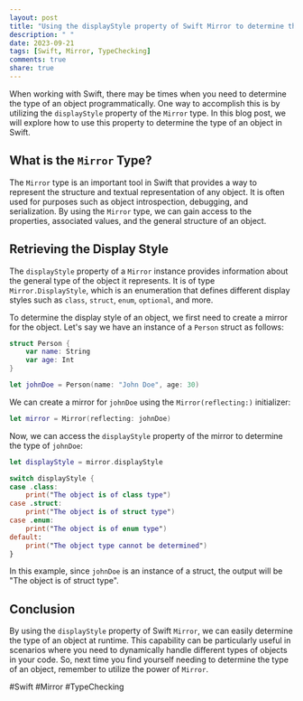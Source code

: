```yaml
---
layout: post
title: "Using the displayStyle property of Swift Mirror to determine the type of an object"
description: " "
date: 2023-09-21
tags: [Swift, Mirror, TypeChecking]
comments: true
share: true
---
```


When working with Swift, there may be times when you need to determine the type of an object programmatically. One way to accomplish this is by utilizing the `displayStyle` property of the `Mirror` type. In this blog post, we will explore how to use this property to determine the type of an object in Swift.

## What is the `Mirror` Type?

The `Mirror` type is an important tool in Swift that provides a way to represent the structure and textual representation of any object. It is often used for purposes such as object introspection, debugging, and serialization. By using the `Mirror` type, we can gain access to the properties, associated values, and the general structure of an object.

## Retrieving the Display Style

The `displayStyle` property of a `Mirror` instance provides information about the general type of the object it represents. It is of type `Mirror.DisplayStyle`, which is an enumeration that defines different display styles such as `class`, `struct`, `enum`, `optional`, and more.

To determine the display style of an object, we first need to create a mirror for the object. Let's say we have an instance of a `Person` struct as follows:

```swift
struct Person {
    var name: String
    var age: Int
}

let johnDoe = Person(name: "John Doe", age: 30)
```

We can create a mirror for `johnDoe` using the `Mirror(reflecting:)` initializer:

```swift
let mirror = Mirror(reflecting: johnDoe)
```

Now, we can access the `displayStyle` property of the mirror to determine the type of `johnDoe`:

```swift
let displayStyle = mirror.displayStyle

switch displayStyle {
case .class:
    print("The object is of class type")
case .struct:
    print("The object is of struct type")
case .enum:
    print("The object is of enum type")
default:
    print("The object type cannot be determined")
}
```

In this example, since `johnDoe` is an instance of a struct, the output will be "The object is of struct type".

## Conclusion

By using the `displayStyle` property of Swift `Mirror`, we can easily determine the type of an object at runtime. This capability can be particularly useful in scenarios where you need to dynamically handle different types of objects in your code. So, next time you find yourself needing to determine the type of an object, remember to utilize the power of `Mirror`.

#Swift #Mirror #TypeChecking